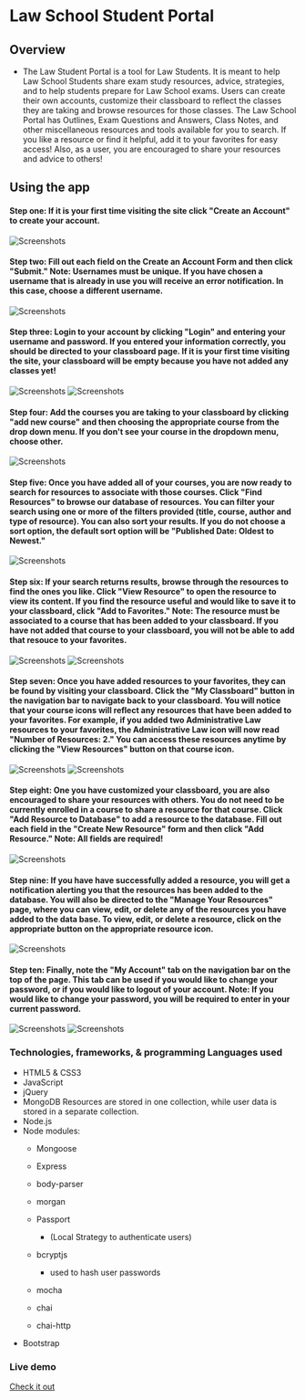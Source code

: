 # Law School Student Portal

## Overview
*  The Law Student Portal is a tool for Law Students. It is meant to help Law School Students share exam study resources, advice, strategies, and to help students prepare for Law School exams. Users can create their own accounts, customize their classboard to reflect the classes they are taking and browse resources for those classes. The Law School Portal has Outlines, Exam Questions and Answers, Class Notes, and other miscellaneous resources and tools available for you to search. If you like a resource or find it helpful, add it to your favorites for easy access! Also, as a user, you are encouraged to share your resources and advice to others!


## Using the app

#### Step one: If it is your first time visiting the site click "Create an Account" to create your account.
![Screenshots](https://s12.postimg.org/m3ez5nq25/Screen_Shot_2017-07-27_at_10.50.14_AM.png)


#### Step two: Fill out each field on the Create an Account Form and then click "Submit." Note: Usernames must be unique. If you have chosen a username that is already in use you will receive an error notification. In this case, choose a different username.

![Screenshots](https://s3.postimg.org/cd5fogrk3/Screen_Shot_2017-07-27_at_10.54.12_AM.png)

#### Step three: Login to your account by clicking "Login" and entering your username and password. If you entered your information correctly, you should be directed to your classboard page. If it is your first time visiting the site, your classboard will be empty because you have not added any classes yet!

![Screenshots](https://s1.postimg.org/qaqr2ebsv/Screen_Shot_2017-07-27_at_11.30.13_AM.png)
![Screenshots](https://s4.postimg.org/co7se6e7x/Screen_Shot_2017-07-27_at_11.30.49_AM.png)


#### Step four: Add the courses you are taking to your classboard by clicking "add new course" and then choosing the appropriate course from the drop down menu. If you don't see your course in the dropdown menu, choose other.

![Screenshots](https://s1.postimg.org/575we5czz/Screen_Shot_2017-07-27_at_11.37.10_AM.png)

#### Step five: Once you have added all of your courses, you are now ready to search for resources to associate with those courses. Click "Find Resources" to browse our database of resources. You can filter your search using one or more of the filters provided (title, course, author and type of resource). You can also sort your results. If you do not choose a sort option, the default sort option will be "Published Date: Oldest to Newest."

![Screenshots](https://s3.postimg.org/yzeg4t7ub/Screen_Shot_2017-07-27_at_11.42.18_AM.png)

#### Step six: If your search returns results, browse through the resources to find the ones you like. Click "View Resource" to open the resource to view its content. If you find the resource useful and would like to save it to your classboard, click "Add to Favorites." Note: The resource must be associated to a course that has been added to your classboard. If you have not added that course to your classboard, you will not be able to add that resouce to your favorites.

![Screenshots](https://s2.postimg.org/jf2p968rt/Screen_Shot_2017-07-27_at_11.45.46_AM.png)
![Screenshots](https://s2.postimg.org/qs7osniyh/Screen_Shot_2017-07-27_at_11.45.52_AM.png)

#### Step seven: Once you have added resources to your favorites, they can be found by visiting your classboard. Click the "My Classboard" button in the navigation bar to navigate back to your classboard. You will notice that your course icons will reflect any resources that have been added to your favorites. For example, if you added two Administrative Law resources to your favorites, the Administrative Law icon will now read "Number of Resources: 2."  You can access these resources anytime by clicking the "View Resources" button on that course icon.

 ![Screenshots](https://s11.postimg.org/ktyugenib/Screen_Shot_2017-07-27_at_11.48.49_AM.png)
 ![Screenshots](https://s1.postimg.org/cgt05xmsf/Screen_Shot_2017-07-27_at_11.48.54_AM.png)

#### Step eight: One you have customized your classboard, you are also encouraged to share your resources with others.   You do not need to be currently enrolled in a course to share a resource for that course. Click "Add Resource to Database" to add a resource to the database. Fill out each field in the "Create New Resource" form and then click "Add Resource." Note: All fields are required!

![Screenshots](https://s4.postimg.org/n2o0jjr3x/Screen_Shot_2017-07-27_at_11.53.45_AM.png)

#### Step nine: If you have have successfully added a resource, you will get a notification alerting you that the resources has been added to the database. You will also be directed to the "Manage Your Resources" page, where you can view, edit, or delete any of the resources you have added to the data base. To view, edit, or delete a resource, click on the appropriate button on the appropriate resource icon.

![Screenshots](https://s18.postimg.org/e8m99ks2x/Screen_Shot_2017-07-27_at_11.57.58_AM.png)


#### Step ten: Finally, note the "My Account" tab on the navigation bar on the top of the page. This tab can be used if you would like to change your password, or if you would like to logout of your account. Note: If you would like to change your password, you will be required to enter in your current password.

![Screenshots](https://s18.postimg.org/d9ylkz995/Screen_Shot_2017-07-27_at_12.00.26_PM.png)
![Screenshots](https://s11.postimg.org/d08o4dgf7/Screen_Shot_2017-07-27_at_12.01.17_PM.png)

### Technologies, frameworks, & programming Languages used
* HTML5 & CSS3
* JavaScript
* jQuery
* MongoDB
Resources are stored in one collection, while user data is stored in a separate collection.
* Node.js
* Node modules:
    * Mongoose

    * Express

    * body-parser

    * morgan

    * Passport
        * (Local Strategy to authenticate users)
    * bcryptjs
        * used to hash user passwords
    * mocha

    * chai

    * chai-http
* Bootstrap




### Live demo

[Check it out](https://pure-temple-61488.herokuapp.com/)
